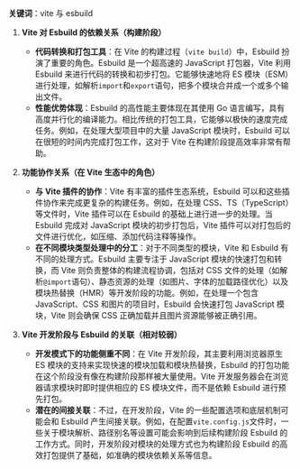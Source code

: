 **关键词**：vite 与 esbuild

1. **Vite 对 Esbuild 的依赖关系（构建阶段）**

   - **代码转换和打包工具**：在 Vite 的构建过程（`vite build`）中，Esbuild 扮演了重要的角色。Esbuild 是一个超高速的 JavaScript 打包器，Vite 利用 Esbuild 来进行代码的转换和初步打包。它能够快速地将 ES 模块（ESM）进行处理，如解析`import`和`export`语句，把多个模块合并成一个或多个输出文件。
   - **性能优势体现**：Esbuild 的高性能主要体现在其使用 Go 语言编写，具有高度并行化的编译能力。相比传统的打包工具，它能够以极快的速度完成任务。例如，在处理大型项目中的大量 JavaScript 模块时，Esbuild 可以在很短的时间内完成打包工作，这对于 Vite 在构建阶段提高效率非常有帮助。

2. **功能协作关系（在 Vite 生态中的角色）**

   - **与 Vite 插件的协作**：Vite 有丰富的插件生态系统，Esbuild 可以和这些插件协作来完成更复杂的构建任务。例如，在处理 CSS、TS（TypeScript）等文件时，Vite 插件可以在 Esbuild 的基础上进行进一步的处理。当 Esbuild 完成对 JavaScript 模块的初步打包后，Vite 插件可以对打包后的文件进行优化，如压缩、添加代码注释等操作。
   - **在不同模块类型处理中的分工**：对于不同类型的模块，Vite 和 Esbuild 有不同的处理方式。Esbuild 主要专注于 JavaScript 模块的快速打包和转换，而 Vite 则负责整体的构建流程协调，包括对 CSS 文件的处理（如解析`@import`语句）、静态资源的处理（如图片、字体的加载路径优化）以及模块热替换（HMR）等开发阶段的功能。例如，在处理一个包含 JavaScript、CSS 和图片的项目时，Esbuild 会快速打包 JavaScript 模块，Vite 则会确保 CSS 正确加载并且图片资源能够被正确引用。

3. **Vite 开发阶段与 Esbuild 的关联（相对较弱）**
   - **开发模式下的功能侧重不同**：在 Vite 开发阶段，其主要利用浏览器原生 ES 模块的支持来实现快速的模块加载和模块热替换，Esbuild 的打包功能在这个阶段没有像在构建阶段那样被大量使用。Vite 开发服务器会在浏览器请求模块时即时提供相应的 ES 模块文件，而不是依赖 Esbuild 进行预先打包。
   - **潜在的间接关联**：不过，在开发阶段，Vite 的一些配置选项和底层机制可能会和 Esbuild 产生间接关联。例如，在配置`vite.config.js`文件时，一些关于模块解析、路径别名等设置可能会影响到后续构建阶段 Esbuild 的工作方式。同时，开发阶段对模块的处理方式也为构建阶段 Esbuild 的高效打包提供了基础，如准确的模块依赖关系等信息。
